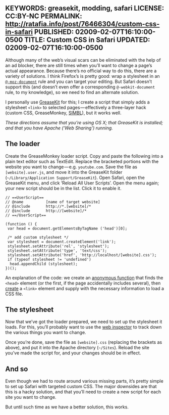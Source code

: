 KEYWORDS: greasekit, modding, safari
LICENSE: CC:BY-NC
PERMALINK: http://ratafia.info/post/76466304/custom-css-in-safari
PUBLISHED: 02009-02-07T16:10:00-0500
TITLE: Custom CSS in Safari
UPDATED: 02009-02-07T16:10:00-0500
--
Although many of the web’s visual scars can be eliminated with the help of an
ad blocker, there are still times when you’ll want to change a page’s actual
appearance. Because there’s no official way to do this, there are a variety of
solutions. I think Firefox’s is pretty good: wrap a stylesheet in an
[`@-moz-document`][atdoc] rule and you can target your editing. But Safari
doesn’t support this (and doesn’t even offer a corresponding
`@-webkit-document` rule, to my knowledge), so we need to find an alternate
solution.

 [atdoc]: https://developer.mozilla.org/en/CSS/@-moz-document

I personally use [GreaseKit][gk] for this; I create a script that simply adds a
stylesheet `<link>` to selected pages — effectively a three-layer hack (custom
<abbr class='smallcaps'>CSS</abbr>, GreaseMonkey,
<abbr class='smallcaps'>[SIMBL][simbl]</abbr>), but it works well.

 [gk]: http://8-p.info/greasekit/
 [simbl]: http://www.culater.net/software/SIMBL/SIMBL.php

*These directions assume that you’re using <abbr class='smallcaps'>OS
Ⅹ</abbr>; that GreaseKit is installed; and that you have Apache (‘Web Sharing’)
running.*

## The loader

Create the GreaseMonkey loader script. Copy and paste the following
into a plain text editor such as TextEdit. Replace the bracketed portions with
the website you want to change — <abbr lang='la'>e.g.</abbr> `youtube.com`.
Save the file as `[website].user.js`, and move it into the GreaseKit folder
(`~/Library/Application Support/GreaseKit`). Open Safari, open the GreaseKit
menu, and click ‘Reload All User Scripts’. Open the menu again; your new script
should be in the list. Click it to enable it.

    // ==UserScript==
    // @name          [name of target website]
    // @include       http://*.[website]/*
    // @include       http://[website]/*
    // ==/UserScript==
    
    (function () {
     var head = document.getElementsByTagName ('head')[0];
    
     /* add custom stylesheet */
     var stylesheet = document.createElement('link');
     stylesheet.setAttribute('rel', 'stylesheet');
     stylesheet.setAttribute('type', 'text/css');
     stylesheet.setAttribute('href', 'http://localhost/[website].css');
     if (typeof stylesheet != 'undefined')
      head.appendChild (stylesheet);
    })();

An explanation of the code: we create an [anonymous function][anon] that finds
the `<head>` element (or the first, if the page accidentally includes several),
then [create][cem] a `<link>` element and supply with the necessary information
to load a <abbr class='smallcaps'>CSS</abbr> file.

 [anon]: http://en.wikipedia.org/wiki/Anonymous_function
 [cem]: https://developer.mozilla.org/en/DOM/document.createElement

## The stylesheet

Now that we’ve got the loader prepared, we need to set up the stylesheet it
loads. For this, you’ll probably want to use the [web inspector][webi] to track
down the various things you want to change.

 [webi]: http://webkit.org/blog/197/web-inspector-redesign/

Once you’re done, save the file as `[website].css` (replacing the brackets as
above), and put it into the Apache directory (`~/Sites`). Reload the site
you’ve made the script for, and your changes should be in effect.

## And so

Even though we had to route around various missing parts, it’s pretty simple to
set up Safari with targeted custom <abbr class='smallcaps'>CSS</abbr>. The
major downsides are that this is a hacky solution, and that you’ll need to
create a new script for each site you want to change.

But until such time as we have a better solution, this works.
